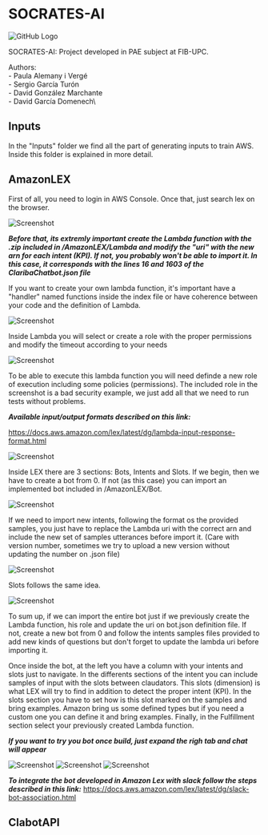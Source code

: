 # SOCRATES-AI

![GitHub Logo](/Components.png)

SOCRATES-AI: Project developed in PAE subject at FIB-UPC. 

Authors:\
	- Paula Alemany i Vergé\
	- Sergio García Turón\
	- David González Marchante\
	- David García Domenech\

## Inputs

In the "Inputs" folder we find all the part of generating inputs to train AWS. Inside this folder is explained in more detail.

## AmazonLEX

First of all, you need to login in AWS Console. Once that, just search lex on the browser.

![Screenshot](/AmazonLEX/images/home.png)

***Before that, its extremly important create the Lambda function with the .zip included in /AmazonLEX/Lambda and modify the "uri" with the new arn for each intent (KPI). If not, you probably won't be able to import it. In this case, it corresponds with the lines 16 and 1603 of the ClaribaChatbot.json file***

If you want to create your own lambda function, it's important have a "handler" named functions inside the index file or have coherence between your code and the definition of Lambda.

![Screenshot](/AmazonLEX/images/lambda.png)

Inside Lambda you will select or create a role with the proper permissions and modify the timeout according to your needs

![Screenshot](/AmazonLEX/images/lambda_roltimeout.png)

To be able to execute this lambda function you will need definde a new role of execution including some policies (permissions). The included role in the screenshot is a bad security example, we just add all that we need to run tests without problems.

***Available input/output formats described on this link:***

https://docs.aws.amazon.com/lex/latest/dg/lambda-input-response-format.html

![Screenshot](/AmazonLEX/images/rol.png)

Inside LEX there are 3 sections: Bots, Intents and Slots. If we begin, then we have to create a bot from 0. If not (as this case) you can import an implemented bot included in /AmazonLEX/Bot. 

![Screenshot](/AmazonLEX/images/bots.png)

If we need to import new intents, following the format os the provided samples, you just have to replace the Lambda uri with the correct arn and include the new set of samples utterances before import it. (Care with version number, sometimes we try to upload a new version without updating the number on .json file)

![Screenshot](/AmazonLEX/images/Intent.png)

Slots follows the same idea.

![Screenshot](/AmazonLEX/images/slot.png)

To sum up, if we can import the entire bot just if we previously create the Lambda function, his role and update the uri on bot.json definition file. If not, create a new bot from 0 and follow the intents samples files provided to add new kinds of questions but don't forget to update the lambda uri before importing it.

Once inside the bot, at the left you have a column with your intents and slots just to navigate. In the differents sections of the intent you can include samples of input with the slots between claudators. This slots (dimension) is what LEX will try to find in addition to detect the proper intent (KPI). In the slots section you have to set how is this slot marked on the samples and bring examples. Amazon bring us some defined types but if you need a custom one you can define it and bring examples. Finally, in the Fulfillment section select your previously created Lambda function. 

***If you want to try you bot once build, just expand the righ tab and chat will appear***

![Screenshot](/AmazonLEX/images/Intent_description.png)
![Screenshot](/AmazonLEX/images/Sample_utterances.png)
![Screenshot](/AmazonLEX/images/slot_description.png)

***To integrate the bot developed in Amazon Lex with slack follow the steps described in this link:***
https://docs.aws.amazon.com/lex/latest/dg/slack-bot-association.html


## ClabotAPI  
 

